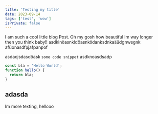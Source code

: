 ```yaml
---
title: 'Testing my title'
date: 2023-09-14
tags: ['test', 'wow']
isPrivate: false
---
```


I am such a cool little blog Post. Oh my gosh how beautiful
Im way longer then you think baby!!
asdklnöasnkldöasnködanksdnkaäüdgnwegnk
afüonasdfpjafpanpof

asdaojsdasdöask `some code snippet` asdknoasdsadp

```js
const bla = 'Hello World';
function hello() {
  return bla;
}
```

## adasda

Im more texting, hellooo
